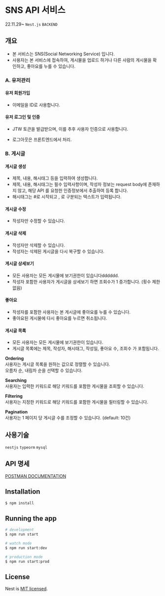 # SNS API 서비스

22.11.29~ `Nest.js` `BACKEND`

## 개요
   
- 본 서비스는 SNS(Social Networking Service) 입니다.
- 사용자는 본 서비스에 접속하여, 게시물을 업로드 하거나 다른 사람의 게시물을 확인하고, 좋아요를 누를 수 있습니다.

### A. 유저관리

#### **유저 회원가입**

* 이메일을 ID로 사용합니다.

#### **유저 로그인 및 인증**

* JTW 토큰을 발급받으며, 이를 추후 사용자 인증으로 사용합니다.

- 로그아웃은 프론트엔드에서 처리.

### B. 게시글

#### **게시글 생성**

* 제목, 내용, 해시태그 등을 입력하여 생성합니다.
* 제목, 내용, 해시태그는 필수 입력사항이며, 작성자 정보는 request body에 존재하지 않고, 해당 API 를 요청한 인증정보에서 추출하여 등록 합니다.
* 해시태그는 #로 시작되고 , 로 구분되는 텍스트가 입력됩니다.

#### **게시글 수정**

* 작성자만 수정할 수 있습니다.

#### **게시글 삭제**

* 작성자만 삭제할 수 있습니다.
* 작성자는 삭제된 게시글을 다시 복구할 수 있습니다.

#### **게시글 상세보기**

* 모든 사용자는 모든 게시물에 보기권한이 있습니다dddddd.
* 작성자 포함한 사용자가 게시글을 상세보기 하면 조회수가 1 증가합니다. (횟수 제한 없음)

#### **좋아요**

* 작성자를 포함한 사용자는 본 게시글에 좋아요를 누를 수 있습니다.
* 좋아요된 게시물에 다시 좋아요를 누르면 취소됩니다.

#### **게시글 목록**

* 모든 사용자는 모든 게시물에 보기권한이 있습니다.
* 게시글 목록에는 제목, 작성자, 해시태그, 작성일, 좋아요 수, 조회수 가 포함됩니다.

**Ordering**   
사용자는 게시글 목록을 원하는 값으로 정렬할 수 있습니다.  
오름차 순, 내림차 순을 선택할 수 있습니다.

**Searching**  
사용자는 입력한 키워드로 해당 키워드를 포함한 게시물을 조회할 수 있습니다.

**Filtering**   
사용자는 지정한 키워드로 해당 키워드를 포함한 게시물을 필터링할 수 있습니다.

**Pagination**  
사용자는 1 페이지 당 게시글 수를 조정할 수 있습니다. (default: 10건)

## 사용기술

`nestjs`  `typeorm`  `mysql`

## API 명세

[POSTMAN DOCUMENTATION](https://documenter.getpostman.com/view/19606295/2s8YzP35AC)

## Installation

```bash
$ npm install
```

## Running the app

```bash
# development
$ npm run start

# watch mode
$ npm run start:dev

# production mode
$ npm run start:prod
```

## License

Nest is [MIT licensed](LICENSE).
